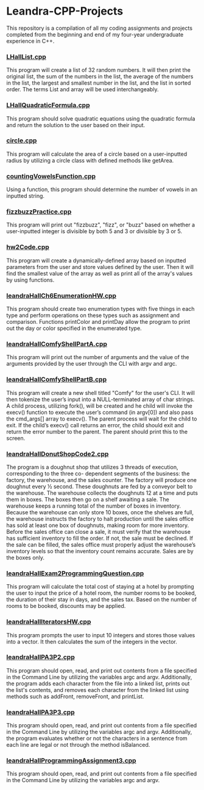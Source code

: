 # Leandra-CPP-Projects

This repository is a compilation of all my coding assignments and projects completed from the beginning and end of my four-year undergraduate experience in C++.

### [LHallList.cpp](https://github.com/LeandraHall/Leandra-CPP-Projects/blob/main/LHallList.cpp)

This program will create a list of 32 random numbers. It will then print the original list, the sum of the numbers in the list,
the average of the numbers in the list, the largest and smallest number in the list, and the list in sorted order.
The terms List and array will be used interchangeably.

### [LHallQuadraticFormula.cpp](https://github.com/LeandraHall/Leandra-CPP-Projects/blob/main/LHallQuadraticFormula.cpp)

This program should solve quadratic equations using the quadratic formula and return the solution to the user based on their input.

### [circle.cpp](https://github.com/LeandraHall/Leandra-CPP-Projects/blob/main/circle.cpp)

This program will calculate the area of a circle based on a user-inputted radius by utilizing a circle class with defined methods like getArea.

### [countingVowelsFunction.cpp](https://github.com/LeandraHall/Leandra-CPP-Projects/blob/main/countingVowelsFunction.cpp)

Using a function, this program should determine the number of vowels in an inputted string.

### [fizzbuzzPractice.cpp](https://github.com/LeandraHall/Leandra-CPP-Projects/blob/main/fizzbuzzPractice.cpp)

This program will print out "fizzbuzz", "fizz", or "buzz" based on whether a user-inputted integer is divisible by both 5 and 3 or divisible by 3 or 5.

### [hw2Code.cpp](https://github.com/LeandraHall/Leandra-CPP-Projects/blob/main/hw2Code.cpp)

This program will create a dynamically-defined array based on inputted parameters from the user and store values defined by the user. Then it will find the smallest value of the array as well as print all of the array's values by using functions. 

### [leandraHallCh6EnumerationHW.cpp](https://github.com/LeandraHall/Leandra-CPP-Projects/blob/main/leandraHallCh6EnumerationHW.cpp)

This program should create two enumeration types with five things in each type and perform operations on these types such as assignment and comparison.
Functions printColor and printDay allow the program to print out the day or color specified in the enumerated type.

### [leandraHallComfyShellPartA.cpp](https://github.com/LeandraHall/Leandra-CPP-Projects/blob/main/leandraHallComfyShellPartA.cpp) 

This program will print out the number of arguments and the value of the arguments provided by the user through the CLI with argv and argc.

### [leandraHallComfyShellPartB.cpp](https://github.com/LeandraHall/Leandra-CPP-Projects/blob/main/leandraHallComfyShellPartB.cpp)

This program will create a new shell titled "Comfy" for the user's CLI. It will then  tokenize the user’s input into a NULL-terminated array of char
strings. A child process, utilizing fork(), will be created and he child will invoke the execv() function to execute the user’s command (in argv[0]) 
and also pass the cmd_args[] array to execv(). The parent process will wait for the child to exit. If the child’s execv() call returns an error, the child should exit and return the error number to the parent.
The parent should print this to the screen.

### [leandraHallDonutShopCode2.cpp](https://github.com/LeandraHall/Leandra-CPP-Projects/blob/main/leandraHallDonutShopCode2.cpp)

The program is a doughnut shop that utilizes 3 threads of execution, corresponding to the three co-
dependent segments of the business: the factory, the warehouse, and the sales counter. The factory will produce one doughnut every ½ second. 
These doughnuts are fed by a conveyor belt to the warehouse. The warehouse collects the doughnuts 12 at a time and puts them in boxes. 
The boxes then go on a shelf awaiting a sale. The warehouse keeps a running total of the number of boxes in inventory. Because the warehouse can only store 10 boxes, once the
shelves are full, the warehouse instructs the factory to halt production until the sales office has sold at least one box of doughnuts, making room for more inventory. 
Before the sales office can close a sale, it must verify that the warehouse has sufficient inventory to fill the order. If not, the sale must be declined. 
If the sale can be filled, the sales office must properly adjust the warehouse’s inventory levels so that the inventory count remains accurate. Sales are by the boxes only.

### [leandraHallExam2ProgrammingQuestion.cpp](https://github.com/LeandraHall/Leandra-CPP-Projects/blob/main/leandraHallExam2ProgrammingQuestion.cpp)

This program will calculate the total cost of staying at a hotel by prompting the user to input the price of a hotel room, the number rooms to be booked, the duration of their stay in days, and the sales tax. Based on the number of rooms
to be booked, discounts may be applied.

### [leandraHallIteratorsHW.cpp](https://github.com/LeandraHall/Leandra-CPP-Projects/blob/main/leandraHallIteratorsHW.cpp)
This program prompts the user to input 10 integers and stores those values into a vector. It then calculates the sum of the integers in the vector.

### [leandraHallPA3P2.cpp](https://github.com/LeandraHall/Leandra-CPP-Projects/blob/main/leandraHallPA3P2.cpp)

This program should open, read, and print out contents from a file specified in the Command Line by utilizing the variables
argc and argv. Additionally, the program adds each character from the file into a linked list, prints out the list's contents,
and removes each character from the linked list using methods such as addFront, removeFront, and printList.

### [leandraHallPA3P3.cpp](https://github.com/LeandraHall/Leandra-CPP-Projects)

This program should open, read, and print out contents from a file specified in the Command Line by utilizing the variables
argc and argv. Additionally, the program evaluates whether or not the characters in a sentence from each line are legal or not
through the method isBalanced.


### [leandraHallProgrammingAssignment3.cpp](https://github.com/LeandraHall/Leandra-CPP-Projects/blob/main/leandraHallProgrammingAssignment3.cpp)

This program should open, read, and print out contents from a file specified in the Command Line by utilizing the variables
argc and argv. 
